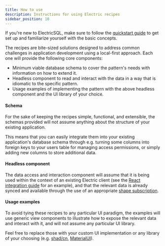 ```yaml
---
title: How to use
description: Instructions for using Electric recipes
sidebar_position: 10
---
```


If you're new to ElectricSQL, make sure to follow the [quickstart guide](../quickstart/index.md) to get set up and familiarize yourself with the basic concepts.

The recipes are bite-sized solutions designed to address common challenges in application development using a local-first approach. Each one will provide the following core components:

- Minimum viable database schema to cover the pattern's needs with information on how to extend it.
- Headless component to read and interact with the data in a way that is idiomatic to the specific pattern.
- Usage examples of implementing the pattern with the above headless component and the UI library of your choice.

#### Schema

For the sake of keeping the recipes simple, functional, and extensible, the schemas provided will not assume anything about the structure of your existing application.

This means that you can easily integrate them into your existing application's database schema through e.g. turning some columns into foreign keys to your users table for managing access permissions, or simply adding new columns to store additional data.

#### Headless component

The data access and interaction component will assume that it is being used within the context of an existing Electric client (see the [React integration guide](./integrations/frontend/react) for an example), and that the relevant data is already synced and available through the use of an appropriate [shape subscription](./usage/data-access/shapes).

#### Usage examples

To avoid tying these recipes to any particular UI paradigm, the examples will use generic view components to illustrate how to expose the relevant data and interact with it, and will not assume any particular UI library.

Feel free to replace those with your custom UI implementation or any library of your choosing (e.g. [shad/cn](https://ui.shadcn.com/), [MaterialUI](https://mui.com/material-ui/)).
